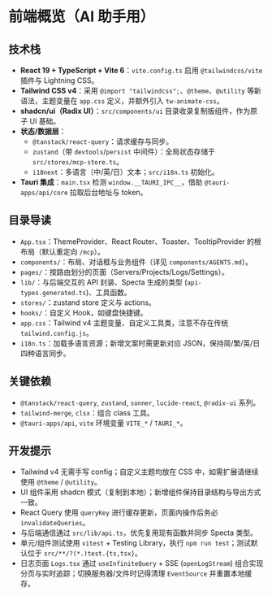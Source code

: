 # 前端概览（AI 助手用）

## 技术栈

- **React 19 + TypeScript + Vite 6**：`vite.config.ts` 启用 `@tailwindcss/vite` 插件与 Lightning CSS。
- **Tailwind CSS v4**：采用 `@import "tailwindcss";`、`@theme`、`@utility` 等新语法，主题变量在 `app.css` 定义，并额外引入 `tw-animate-css`。
- **shadcn/ui（Radix UI）**：`src/components/ui` 目录收录复制版组件，作为原子 UI 基础。
- **状态/数据层**：
  - `@tanstack/react-query`：请求缓存与同步。
  - `zustand`（带 `devtools`/`persist` 中间件）：全局状态存储于 `src/stores/mcp-store.ts`。
  - `i18next`：多语言（中/英/日）文本；`src/i18n.ts` 初始化。
- **Tauri 集成**：`main.tsx` 检测 `window.__TAURI_IPC__`，借助 `@tauri-apps/api/core` 拉取后台地址与 token。

## 目录导读

- `App.tsx`：ThemeProvider、React Router、Toaster、TooltipProvider 的根布局（默认重定向 `/mcp`）。
- `components/`：布局、对话框与业务组件（详见 `components/AGENTS.md`）。
- `pages/`：按路由划分的页面（Servers/Projects/Logs/Settings）。
- `lib/`：与后端交互的 API 封装、Specta 生成的类型 (`api-types.generated.ts`)、工具函数。
- `stores/`：zustand store 定义与 actions。
- `hooks/`：自定义 Hook，如键盘快捷键。
- `app.css`：Tailwind v4 主题变量、自定义工具类，注意不存在传统 `tailwind.config.js`。
- `i18n.ts`：加载多语言资源；新增文案时需更新对应 JSON，保持简/繁/英/日四种语言同步。

## 关键依赖

- `@tanstack/react-query`, `zustand`, `sonner`, `lucide-react`, `@radix-ui` 系列。
- `tailwind-merge`, `clsx`：组合 class 工具。
- `@tauri-apps/api`, `vite` 环境变量 `VITE_*` / `TAURI_*`。

## 开发提示

- Tailwind v4 无需手写 config；自定义主题均放在 CSS 中，如需扩展请继续使用 `@theme` / `@utility`。
- UI 组件采用 shadcn 模式（复制到本地）；新增组件保持目录结构与导出方式一致。
- React Query 使用 `queryKey` 进行缓存更新，页面内操作后务必 `invalidateQueries`。
- 与后端通信通过 `src/lib/api.ts`，优先复用现有函数并同步 Specta 类型。
- 单元/组件测试使用 `vitest` + Testing Library，执行 `npm run test`；测试默认位于 `src/**/?(*.)test.{ts,tsx}`。
- 日志页面 `Logs.tsx` 通过 `useInfiniteQuery` + SSE (`openLogStream`) 组合实现分页与实时追踪；切换服务器/文件时记得清理 `EventSource` 并重置本地缓存。
